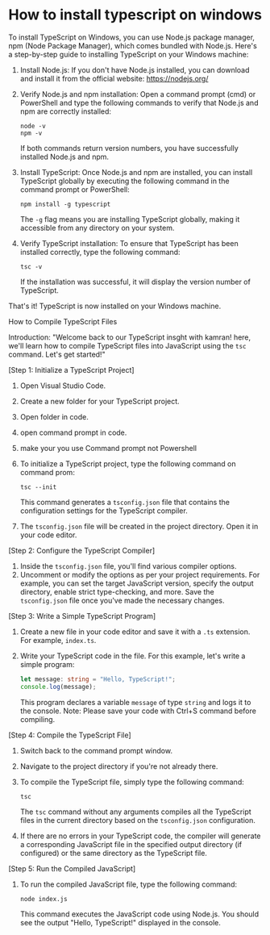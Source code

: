 # How to install typescript on windows

To install TypeScript on Windows, you can use Node.js package manager, npm (Node Package Manager), which comes bundled with Node.js. Here's a step-by-step guide to installing TypeScript on your Windows machine:

1. Install Node.js:
   If you don't have Node.js installed, you can download and install it from the official website: https://nodejs.org/

2. Verify Node.js and npm installation:
   Open a command prompt (cmd) or PowerShell and type the following commands to verify that Node.js and npm are correctly installed:

   ```
   node -v
   npm -v
   ```

   If both commands return version numbers, you have successfully installed Node.js and npm.

3. Install TypeScript:
   Once Node.js and npm are installed, you can install TypeScript globally by executing the following command in the command prompt or PowerShell:

   ```
   npm install -g typescript
   ```

   The `-g` flag means you are installing TypeScript globally, making it accessible from any directory on your system.

4. Verify TypeScript installation:
   To ensure that TypeScript has been installed correctly, type the following command:

   ```
   tsc -v
   ```

   If the installation was successful, it will display the version number of TypeScript.

That's it! TypeScript is now installed on your Windows machine. 

How to Compile TypeScript Files

Introduction:
"Welcome back to our TypeScript insght with kamran! here, we'll learn how to compile TypeScript files into JavaScript using the `tsc` command. Let's get started!"

[Step 1: Initialize a TypeScript Project]

1. Open Visual Studio Code.
2. Create a new folder for your TypeScript project.
3. Open folder in code.
4. open command prompt in code.
5. make your you use Command prompt not Powershell
6. To initialize a TypeScript project, type the following command on command prom:
   ```
   tsc --init
   ```
   This command generates a `tsconfig.json` file that contains the configuration settings for the TypeScript compiler.

7. The `tsconfig.json` file will be created in the project directory. Open it in your code editor.

[Step 2: Configure the TypeScript Compiler]

1. Inside the `tsconfig.json` file, you'll find various compiler options.
2. Uncomment or modify the options as per your project requirements.
   For example, you can set the target JavaScript version, specify the output directory, enable strict type-checking, and more.
   Save the `tsconfig.json` file once you've made the necessary changes.

[Step 3: Write a Simple TypeScript Program]

1. Create a new file in your code editor and save it with a `.ts` extension. For example, `index.ts`.
2. Write your TypeScript code in the file. For this example, let's write a simple program:
   ```typescript
   let message: string = "Hello, TypeScript!";
   console.log(message);
   ```
   
   This program declares a variable `message` of type `string` and logs it to the console.
Note: Please save your code with Ctrl+S command before compiling.

[Step 4: Compile the TypeScript File]

1. Switch back to the command prompt window.
2. Navigate to the project directory if you're not already there.
3. To compile the TypeScript file, simply type the following command:
   ```
   tsc
   ```
   The `tsc` command without any arguments compiles all the TypeScript files in the current directory based on the `tsconfig.json` configuration.

4. If there are no errors in your TypeScript code, the compiler will generate a corresponding JavaScript file in the specified output directory (if configured) or the same directory as the TypeScript file.

[Step 5: Run the Compiled JavaScript]

1. To run the compiled JavaScript file, type the following command:
   ```
   node index.js
   ```
   This command executes the JavaScript code using Node.js.
   You should see the output "Hello, TypeScript!" displayed in the console.
